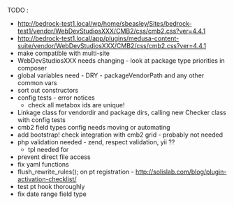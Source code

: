 
TODO :

  - http://bedrock-test1.local/wp/home/sbeasley/Sites/bedrock-test1/vendor/WebDevStudiosXXX/CMB2/css/cmb2.css?ver=4.4.1
  - http://bedrock-test1.local/app/plugins/medusa-content-suite/vendor/WebDevStudiosXXX/CMB2/css/cmb2.css?ver=4.4.1
  - make compatible with multi-site
  - WebDevStudiosXXX needs changing - look at package type priorities in composer
  - global variables need - DRY - packageVendorPath and any other common vars
  - sort out constructors
  - config tests - error notices
    - check all metabox ids are unique!
  - Linkage class for vendordir and package dirs, calling new Checker class with config tests
  - cmb2 field types config needs moving or automating
  - add bootstrap! check integration with cmb2 grid - probably not needed
  - php validation needed - zend, respect validation, yii ?? 
    - tpl needed for 
  - prevent direct file access
  - fix yaml functions
  - flush_rewrite_rules(); on pt registration - http://solislab.com/blog/plugin-activation-checklist/
  - test pt hook thoroughly
  - fix date range field type